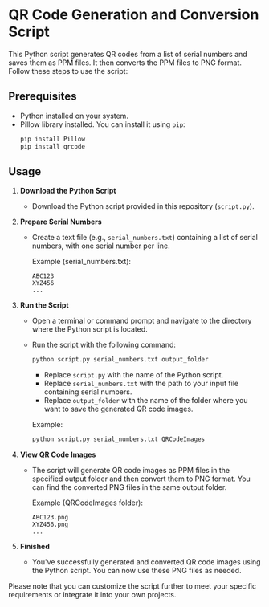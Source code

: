 # QR Code Generation and Conversion Script

This Python script generates QR codes from a list of serial numbers and saves them as PPM files. It then converts the PPM files to PNG format. Follow these steps to use the script:

## Prerequisites

- Python installed on your system.
- Pillow library installed. You can install it using `pip`:
  ```bash
  pip install Pillow
  pip install qrcode

## Usage

1. **Download the Python Script**

   - Download the Python script provided in this repository (`script.py`).

2. **Prepare Serial Numbers**

   - Create a text file (e.g., `serial_numbers.txt`) containing a list of serial numbers, with one serial number per line.

     Example (serial_numbers.txt):
     ```
     ABC123
     XYZ456
     ...
     ```

3. **Run the Script**

   - Open a terminal or command prompt and navigate to the directory where the Python script is located.

   - Run the script with the following command:
     ```bash
     python script.py serial_numbers.txt output_folder
     ```

     - Replace `script.py` with the name of the Python script.
     - Replace `serial_numbers.txt` with the path to your input file containing serial numbers.
     - Replace `output_folder` with the name of the folder where you want to save the generated QR code images.

     Example:
     ```bash
     python script.py serial_numbers.txt QRCodeImages
     ```

4. **View QR Code Images**

   - The script will generate QR code images as PPM files in the specified output folder and then convert them to PNG format. You can find the converted PNG files in the same output folder.

     Example (QRCodeImages folder):
     ```
     ABC123.png
     XYZ456.png
     ...
     ```

5. **Finished**

   - You've successfully generated and converted QR code images using the Python script. You can now use these PNG files as needed.

Please note that you can customize the script further to meet your specific requirements or integrate it into your own projects.
